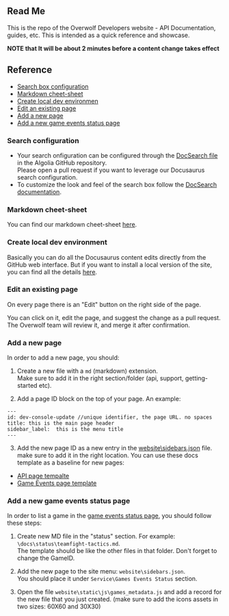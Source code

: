 ## Read Me
This is the repo of the Overwolf Developers website - API Documentation, guides, etc.
This is intended as a quick reference and showcase.

**NOTE that  It will be about 2 minutes before a content change takes effect**

## Reference

* [Search box configuration](#search-configuration)
* [Markdown cheet-sheet](#markdown-cheet-sheet)
* [Create local dev environmen](#ceate-local-dev-environment)
* [Edit an existing page](#edit-an-existing-page)
* [Add a new page](#add-a-new-page)
* [Add a new game events status page](#add-a-new-game-events-status-page)

### Search configuration

* Your search onfiguration can be configured through the [DocSearch file](https://github.com/algolia/docsearch-configs/blob/master/configs/overwolf.json) in the Algolia GitHub repository.  
  Please open a pull request if you want to leverage our Docusaurus search configuration.
* To customize the look and feel of the search box follow the [DocSearch documentation](https://community.algolia.com/docsearch/styling.html).

### Markdown cheet-sheet

You can find our markdown cheet-sheet [here](markdown-cheat-sheet.md).

### Create local dev environment

Basically you can do all the Docusaurus content edits directly from the GitHub web interface.
But if you want to install a local version of the site, you can find all the details [here](create-local-dev-env.md).

### Edit an existing page

On every page there is an "Edit" button on the right side of the page.

You can click on it, edit the page, and suggest the change as a pull request. The Overwolf team will review it, and merge it after confirmation.

### Add a new page

In order to add a new page, you should:

1. Create a new file with a `md` (markdown) extension.  
  Make sure to add it in the right section/folder (api, support, getting-started etc).
  
2. Add a page ID block on the top of your page.
  An example:
  
  ```
  ---
  id: dev-console-update //unique identifier, the page URL. no spaces
  title: this is the main page header
  sidebar_label:  this is the menu title
  ---
  ```
3. Add the new page ID as a new entry in the [website\sidebars.json](website/sidebars.json) file.  
  make sure to add it in the right location.
  You can use these docs template as a baseline for new pages:
  * [API page tempalte](/docs-templates/api-page-template.md)
  * [Game Events page template](/docs-templates/game-events-page-template.md)

### Add a new game events status page

In order to list a game in the [game events status page](/docs/status/all), you should follow these steps:

1. Create new MD file in the "status" section. For example: `\docs\status\teamfight-tactics.md`.  
   The template should be like the other files in that folder. Don't forget to change the GameID.
   
2. Add the new page to the site menu: `website\sidebars.json`.  
   You should place it under `Service\Games Events Status` section. 
   
3. Open the file `website\static\js\games_metadata.js` and add a record for the new file that you just created.
  (make sure to add the icons assets in two sizes: 60X60 and 30X30)
